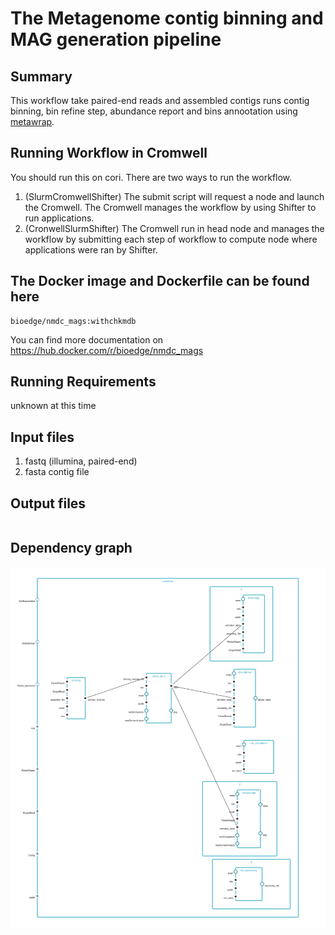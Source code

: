 # The Metagenome contig binning and MAG generation pipeline

## Summary
This workflow take paired-end reads and assembled contigs runs contig binning, bin refine step, abundance report and bins annootation using [metawrap](https://github.com/bxlab/metaWRAP).

## Running Workflow in Cromwell
You should run this on cori. There are two ways to run the workflow.
1. (SlurmCromwellShifter) The submit script will request a node and launch the Cromwell.  The Cromwell manages the workflow by using Shifter to run applications.
2. (CronwellSlurmShifter) The Cromwell run in head node and manages the workflow by submitting each step of workflow to compute node where applications were ran by Shifter.

## The Docker image and Dockerfile can be found here

```
bioedge/nmdc_mags:withchkmdb
```

You can find more documentation on https://hub.docker.com/r/bioedge/nmdc_mags

## Running Requirements
unknown at this time

## Input files
  1. fastq (illumina, paired-end)
  2. fasta contig file

## Output files
```
```

## Dependency graph
![metagenome assembly workflow](pipeline.png)
